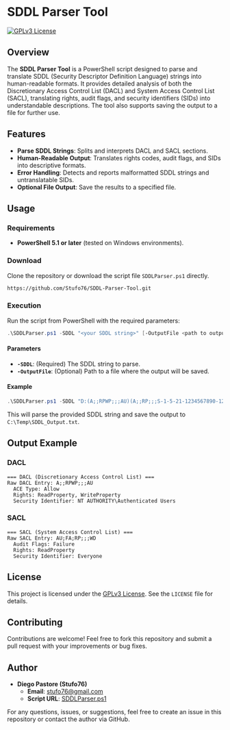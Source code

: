# SDDL Parser Tool

[![GPLv3 License](https://img.shields.io/badge/license-GPLv3-blue.svg)](https://opensource.org/licenses/GPL-3.0)

## Overview
The **SDDL Parser Tool** is a PowerShell script designed to parse and translate SDDL (Security Descriptor Definition Language) strings into human-readable formats. It provides detailed analysis of both the Discretionary Access Control List (DACL) and System Access Control List (SACL), translating rights, audit flags, and security identifiers (SIDs) into understandable descriptions. The tool also supports saving the output to a file for further use.

## Features
- **Parse SDDL Strings**: Splits and interprets DACL and SACL sections.
- **Human-Readable Output**: Translates rights codes, audit flags, and SIDs into descriptive formats.
- **Error Handling**: Detects and reports malformatted SDDL strings and untranslatable SIDs.
- **Optional File Output**: Save the results to a specified file.

## Usage
### Requirements
- **PowerShell 5.1 or later** (tested on Windows environments).

### Download
Clone the repository or download the script file `SDDLParser.ps1` directly.

```bash
https://github.com/Stufo76/SDDL-Parser-Tool.git
```

### Execution
Run the script from PowerShell with the required parameters:

```powershell
.\SDDLParser.ps1 -SDDL "<your SDDL string>" [-OutputFile <path to output file>]
```

#### Parameters
- **`-SDDL`**: (Required) The SDDL string to parse.
- **`-OutputFile`**: (Optional) Path to a file where the output will be saved.

#### Example
```powershell
.\SDDLParser.ps1 -SDDL "D:(A;;RPWP;;;AU)(A;;RP;;;S-1-5-21-1234567890-1234567890-1234567890-12345)S:(AU;FA;RP;;;WD)" -OutputFile "C:\Temp\SDDL_Output.txt"
```

This will parse the provided SDDL string and save the output to `C:\Temp\SDDL_Output.txt`.

## Output Example
### DACL
```plaintext
=== DACL (Discretionary Access Control List) ===
Raw DACL Entry: A;;RPWP;;;AU
  ACE Type: Allow
  Rights: ReadProperty, WriteProperty
  Security Identifier: NT AUTHORITY\Authenticated Users
```

### SACL
```plaintext
=== SACL (System Access Control List) ===
Raw SACL Entry: AU;FA;RP;;;WD
  Audit Flags: Failure
  Rights: ReadProperty
  Security Identifier: Everyone
```

## License
This project is licensed under the [GPLv3 License](https://opensource.org/licenses/GPL-3.0). See the `LICENSE` file for details.

## Contributing
Contributions are welcome! Feel free to fork this repository and submit a pull request with your improvements or bug fixes.

## Author
- **Diego Pastore (Stufo76)**
  - **Email**: stufo76@gmail.com
  - **Script URL**: [SDDLParser.ps1](https://raw.githubusercontent.com/Stufo76/SDDL-Parser-Tool/refs/heads/main/SDDLParser.ps1)

For any questions, issues, or suggestions, feel free to create an issue in this repository or contact the author via GitHub.
